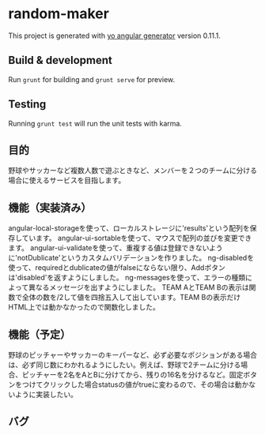 # random-maker

This project is generated with [yo angular generator](https://github.com/yeoman/generator-angular)
version 0.11.1.

## Build & development

Run `grunt` for building and `grunt serve` for preview.

## Testing

Running `grunt test` will run the unit tests with karma.

## 目的

野球やサッカーなど複数人数で遊ぶときなど、メンバーを２つのチームに分ける場合に使えるサービスを目指します。

## 機能（実装済み）

angular-local-storageを使って、ローカルストレージに'results'という配列を保存しています。
angular-ui-sortableを使って、マウスで配列の並びを変更できます。
angular-ui-validateを使って、重複する値は登録できないように'notDublicate'というカスタムバリデーションを作りました。
ng-disabledを使って、requiredとdublicateの値がfalseにならない限り、Addボタンは'disabled'を返すようにしました。
ng-messagesを使って、エラーの種類によって異なるメッセージを出すようにしました。
TEAM AとTEAM Bの表示は関数で全体の数を/2して値を四捨五入して出しています。TEAM Bの表示だけHTML上では動かなかったので関数化しました。

## 機能（予定）

野球のピッチャーやサッカーのキーパーなど、必ず必要なポジションがある場合は、必ず同じ数にわかれるようにしたい。例えば、野球で2チームに分ける場合、ピッチャーを2名をAとBに分けてから、残りの16名を分けるなど。固定ボタンをつけてクリックした場合statusの値がtrueに変わるので、その場合は動かないように実装したい。

## バグ


